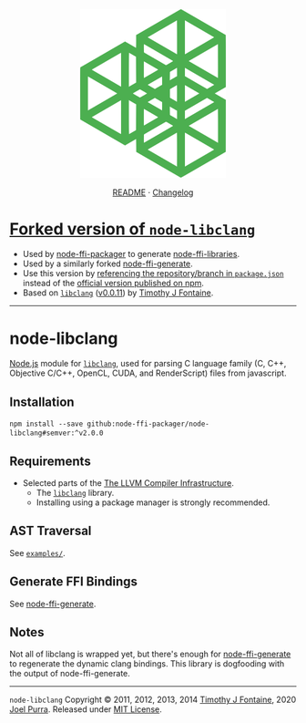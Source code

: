 <p align="center">
  <a href="https://github.com/node-ffi-packager"><img src="https://raw.githubusercontent.com/node-ffi-packager/resources/master/logotype/node-ffi-packager.svg?sanitize=true" alt="node-ffi-packager logotype, impossible cubes in green" width="256" border="0" /></a>
</p>

<p align="center">
  <a href="https://github.com/node-ffi-packager/node-libclang">README</a> &middot; <a href="./CHANGELOG.md">Changelog</a>
</p>

# [Forked version of `node-libclang`](https://github.com/node-ffi-packager/node-libclang)

- Used by [node-ffi-packager](https://github.com/node-ffi-packager) to generate [node-ffi-libraries](https://github.com/node-ffi-libraries).
- Used by a similarly forked [node-ffi-generate](https://github.com/node-ffi-packager/node-ffi-generate).
- Use this version by [referencing the repository/branch in `package.json`](https://docs.npmjs.com/configuring-npm/package-json.html#github-urls) instead of the [official version published on npm](https://www.npmjs.com/package/libclang).
- Based on [`libclang`](https://github.com/tjfontaine/node-libclang) ([v0.0.11](https://github.com/tjfontaine/node-libclang/tree/v0.0.11)) by [Timothy J Fontaine](https://github.com/tjfontaine).

---

# node-libclang

[Node.js](https://nodejs.org/en/) module for [`libclang`](https://clang.llvm.org/), used for parsing C language family (C, C++, Objective C/C++, OpenCL, CUDA, and RenderScript) files from javascript.

## Installation

```shell
npm install --save github:node-ffi-packager/node-libclang#semver:^v2.0.0
```

## Requirements

- Selected parts of the [The LLVM Compiler Infrastructure](https://llvm.org/).
  - The [`libclang`](https://clang.llvm.org/) library.
  - Installing using a package manager is strongly recommended.

## AST Traversal

See [`examples/`](./examples/).

## Generate FFI Bindings

See [node-ffi-generate](https://github.com/node-ffi-packager/node-ffi-generate).

## Notes

Not all of libclang is wrapped yet, but there's enough for [node-ffi-generate](https://github.com/node-ffi-packager/node-ffi-generate) to regenerate the dynamic clang bindings. This library is dogfooding with the output of node-ffi-generate.

---

`node-libclang` Copyright &copy; 2011, 2012, 2013, 2014 [Timothy J Fontaine](https://github.com/tjfontaine), 2020 [Joel Purra](https://joelpurra.com/). Released under [MIT License](https://opensource.org/licenses/MIT).
